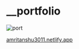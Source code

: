 # __portfolio
![port](https://github.com/therivalkiller/__portfolio/assets/97250364/8a003851-bf0a-4d1e-902b-4c6fe0c0f62c)



[amritanshu3011.netlify.app](amritanshu3011.netlify.app)
